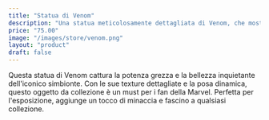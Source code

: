 ```yaml
---
title: "Statua di Venom"
description: "Una statua meticolosamente dettagliata di Venom, che mostra la forma minacciosa del simbionte."
price: "75.00"
image: "/images/store/venom.png"
layout: "product"
draft: false
---
```

Questa statua di Venom cattura la potenza grezza e la bellezza inquietante dell'iconico simbionte. Con le sue texture dettagliate e la posa dinamica, questo oggetto da collezione è un must per i fan della Marvel. Perfetta per l'esposizione, aggiunge un tocco di minaccia e fascino a qualsiasi collezione.